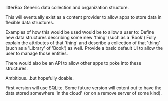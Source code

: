 litterBox
Generic data collection and organization structure.

This will eventually exist as a content provider to allow apps to store data in flexible data structures.

Examples of how this would be used would be to allow a user to: Define new data structures describing some new 'thing' (such as a 'Book') Fully explain the attributes of that 'thing' and describe a collection of that 'thing' (such as a 'Library' of 'Book') as well. Provide a basic default UI to allow the user to manage those entities.

There would also be an API to allow other apps to poke into these structures.

Ambitious...but hopefully doable.

First version will use SQLite. Some future version will extent out to have the data stored somewhere 'in the cloud' (or on a remove server of some kind).
